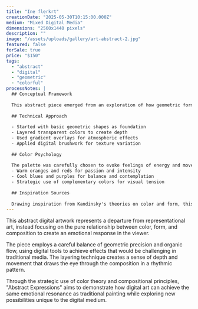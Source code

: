 ```yaml
---
title: "Ine flerkrt"
creationDate: "2025-05-30T10:15:00.000Z"
medium: "Mixed Digital Media"
dimensions: "2560x1440 pixels"
description: ""
image: "/assets/uploads/gallery/art-abstract-2.jpg"
featured: false
forSale: true
price: "$150"
tags:
  - "abstract"
  - "digital"
  - "geometric"
  - "colorful"
processNotes: |
  ## Conceptual Framework
  
  This abstract piece emerged from an exploration of how geometric forms can convey emotional depth through color interaction and spatial relationships.
  
  ## Technical Approach
  
  - Started with basic geometric shapes as foundation
  - Layered transparent colors to create depth
  - Used gradient overlays for atmospheric effects
  - Applied digital brushwork for texture variation
  
  ## Color Psychology
  
  The palette was carefully chosen to evoke feelings of energy and movement:
  - Warm oranges and reds for passion and intensity
  - Cool blues and purples for balance and contemplation
  - Strategic use of complementary colors for visual tension
  
  ## Inspiration Sources
  
  Drawing inspiration from Kandinsky's theories on color and form, this piece attempts to create a visual language that speaks directly to emotion rather than representation.
---
```


This abstract digital artwork represents a departure from representational art, instead focusing on the pure relationship between color, form, and composition to create an emotional response in the viewer.

The piece employs a careful balance of geometric precision and organic flow, using digital tools to achieve effects that would be challenging in traditional media. The layering technique creates a sense of depth and movement that draws the eye through the composition in a rhythmic pattern.

Through the strategic use of color theory and compositional principles, "Abstract Expressions" aims to demonstrate how digital art can achieve the same emotional resonance as traditional painting while exploring new possibilities unique to the digital medium.